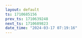 ```yaml
---
layout: default
ts: 1710685156
prev_ts: 1710639248
next_ts: 1710689823
date_time: "2024-03-17 07:19:16"
---
```

